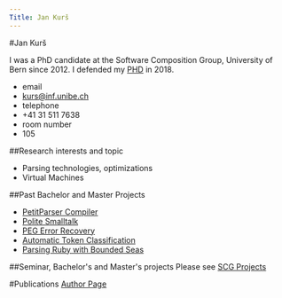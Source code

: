 ```yaml
---
Title: Jan Kurš
---
```

#Jan Kurš

I was a PhD candidate at the Software Composition Group, University of Bern since 2012.
I defended my [PHD](%assets_url%/scgbib/?query=kursjan+phd)
 in 2018.

-  email
-  <a href=mailto:kurs@iam.unibe.ch>kurs@inf.unibe.ch</a>
-  telephone
- \+41 31 511 7638
-  room number
-  105

##Research interests and topic

-  Parsing technologies, optimizations
-  Virtual Machines

##Past Bachelor and Master Projects

-  [PetitParser Compiler](%base_url%/research/petitcompiler)
-  [Polite Smalltalk](%base_url%/research/Polite)
-  [PEG Error Recovery](%base_url%/wiki/projects/archive/ErrorRecovery)
-  [Automatic Token Classification](%base_url%/wiki/projects/archive/tokenclassification)
-  [Parsing Ruby with Bounded Seas](%base_url%/wiki/projects/archive/BoundedSeasRuby)


##Seminar, Bachelor's and Master's projects
Please see [SCG Projects](%base_url%/wiki/projects)

#Publications
[Author Page](%assets_url%/scgbib/?query=kursjan&filter=Year)

